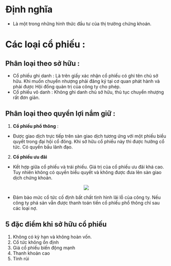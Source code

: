 # Định nghĩa 
- Là một trong những hình thức đầu tư của thị trường chứng khoán. 
# Các loại cổ phiếu :
## Phân loại theo sở hữu :
- Cổ phiếu ghi danh : Là trên giấy xác nhận cổ phiếu có ghi tên chủ sở hữu. Khi muốn chuyển nhượng phải đăng ký tại cơ quan phát hành và phải được Hội đồng quản trị của công ty cho phép.
- Cổ phiếu vô danh : Không ghi danh chủ sở hữu, thủ tục chuyển nhượng rất đơn giản.
## Phân loại theo quyền lợi nắm giữ :
1. **Cổ phiếu phổ thông** :
- Được giao dịch trực tiếp trên sàn giao dịch tương ứng với một phiếu biểu quyết trong đại hội cổ đông. Khi sở hữu cổ phiếu này thì được hưởng cổ tức. Có quyền bầu lãnh đạo.
2. **Cổ phiếu ưu đãi**
- Kết hợp giữa cổ phiếu và trái phiếu. Giá trị của cổ phiếu ưu đãi khá cao. Tuy nhiên không có quyền biểu quyết và không được đưa lên sàn giao dịch chứng khoán.

<center><img src="https://dautuhanghoa.com.vn/wp-content/uploads/2020/02/phan-loai-cho-phieu-pho-thong-va-uu-dai.jpg" /></center>

- Đảm bảo mức cổ tức cố định bất chất tình hình lãi lỗ của công ty. Nếu công ty phá sản vẫn được thanh toán tiền cổ phiếu phổ thông chỉ sau các loại nợ.
## 5 đặc điểm khi sở hữu cổ phiếu 
1. Không có kỳ hạn và không hoàn vốn.
2. Cổ tức không ổn định
3. Giá cổ phiếu biến động mạnh 
4. Thanh khoản cao
5. Tính rủi
<!--stackedit_data:
eyJoaXN0b3J5IjpbODQzMDA2NTY5XX0=
-->